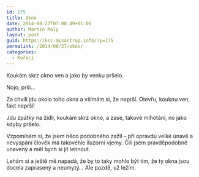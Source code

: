 ```yaml
---
id: 175
title: Okno
date: 2014-08-27T07:00:49+01:00
author: Martin Maly
layout: post
guid: https://kcc.misantrop.info/?p=175
permalink: /2014/08/27/okno/
categories:
  - Kuřecí
---
```

Koukám skrz okno ven a jako by venku pršelo.

Nojo, prší&#8230;

Za chvíli jdu okolo toho okna a všímám si, že neprší. Otevřu, kouknu ven, fakt neprší!

Jdu zpátky na židli, koukám skrz okno, a zase, takové mihotání, no jako kdyby pršelo.

Vzpomínám si, že jsem něco podobného zažil &#8211; při opravdu velké únavě a nevyspání člověk má takovéhle iluzorní vjemy. Čili jsem pravděpodobně unavený a měl bych si jít lehnout.

Lehám si a ještě mě napadá, že by to taky mohlo být tím, že ty okna jsou docela zaprasený a neumytý&#8230; Ale pozdě, už ležím.